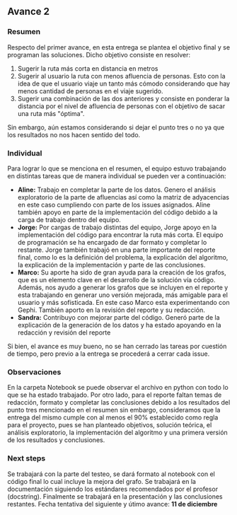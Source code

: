 ## Avance 2

### Resumen

Respecto del primer avance, en esta entrega se plantea el objetivo final y se programan las soluciones. Dicho objetivo consiste en resolver:

1. Sugerir la ruta más corta en distancia en metros
2. Sugerir al usuario la ruta con menos afluencia de personas. Esto con la idea de que el usuario viaje un tanto más cómodo considerando que hay menos cantidad de personas en el viaje sugerido.
3. Sugerir una combinación de las dos anteriores y consiste en ponderar la distancia por el nivel de afluencia de personas con el objetivo de sacar una ruta más "óptima".

Sin embargo, aún estamos considerando si dejar el punto tres o no ya que los resultados no nos hacen sentido del todo. 

### Individual

Para lograr lo que se menciona en el resumen, el equipo estuvo trabajando en distintas tareas que de manera individual se pueden ver a continuación:

- **Aline:** Trabajo en completar la parte de los datos. Genero el análisis exploratorio de la parte de afluencias así como la matriz de adyacencias en este caso cumpliendo con parte de los issues asignados. Aline también apoyo en parte de la implementación del código debido a la carga de trabajo dentro del equipo. 
- **Jorge:** Por cargas de trabajo distintas del equipo, Jorge apoyo en la implementación del código para encontrar la ruta más corta. El equipo de programación se ha encargado de dar formato y completar lo restante. Jorge también trabajó en una parte importante del reporte final, como lo es la definición del problema, la explicación del algoritmo, la explicación de la implementación y parte de las conclusiones. 
- **Marco:** Su aporte ha sido de gran ayuda para la creación de los grafos, que es un elemento clave en el desarrollo de la solución vía código. Además, nos ayudo a generar los grafos que se incluyen en el reporte y esta trabajando en generar uno versión mejorada, más amigable para el usuario y más sofisticada. En este caso Marco esta experimentando con Gephi. También aporto en la revisión del reporte y su redacción. 
- **Sandra:** Contribuyo con mejorar parte del código. Generó parte de la explicación de la generación de los datos y ha estado apoyando en la redacción y revisión del reporte

Si bien, el avance es muy bueno, no se han cerrado las tareas por cuestión de tiempo, pero previo a la entrega se procederá a cerrar cada issue. 

### Observaciones

En la carpeta Notebook se puede observar el archivo en python con todo lo que se ha estado trabajado. Por otro lado, para el reporte faltan temas de redacción, formato y completar las conclusiones debido a los resultados del punto tres mencionado en el resumen sin embargo, consideramos que la entrega del mismo cumple con al menos el 90% establecido como regla para el proyecto, pues se han planteado objetivos, solución teórica, el análisis exploratorio, la implementación del algoritmo y una primera versión de los resultados y conclusiones. 

### Next steps

Se trabajará con la parte del testeo, se dará formato al notebook con el código final lo cual incluye la mejora del grafo. Se trabajará en la documentación siguiendo los estándares recomendados por el profesor (docstring). Finalmente se trabajará en la presentación y las conclusiones restantes. Fecha tentativa del siguiente y útimo avance: **11 de diciembre**

